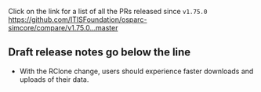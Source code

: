 Click on the link for a list of all the PRs released since `v1.75.0` 
https://github.com/ITISFoundation/osparc-simcore/compare/v1.75.0...master

**Draft release notes go below the line**
---
- With the RClone change, users should experience faster downloads and uploads of their data.
